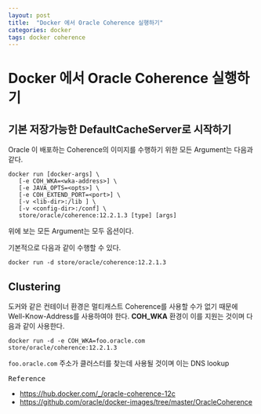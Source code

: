 ```yaml
---
layout: post
title:  "Docker 에서 Oracle Coherence 실행하기"
categories: docker
tags: docker coherence
---
```

# Docker 에서 Oracle Coherence 실행하기

## 기본 저장가능한 DefaultCacheServer로 시작하기
Oracle 이 배포하는 Coherence의 이미지를 수행하기 위한 모든 Argument는 다음과 같다.
~~~
docker run [docker-args] \
   [-e COH_WKA=<wka-address>] \
   [-e JAVA_OPTS=<opts>] \
   [-e COH_EXTEND_PORT=<port>] \
   [-v <lib-dir>:/lib ] \
   [-v <config-dir>:/conf] \
   store/oracle/coherence:12.2.1.3 [type] [args]
~~~
위에 보는 모든 Argument는 모두 옵션이다.  

기본적으로 다음과 같이 수행할 수 있다.
~~~
docker run -d store/oracle/coherence:12.2.1.3
~~~

## Clustering

도커와 같은 컨테이너 환경은 멀티캐스트 Coherence를 사용할 수가 없기 때문에 Well-Know-Address를 사용하여야 한다. **COH_WKA** 환경이 이를 지원는 것이며 다음과 같이 사용한다.
~~~
docker run -d -e COH_WKA=foo.oracle.com store/oracle/coherence:12.2.1.3
~~~~
`foo.oracle.com` 주소가 클러스터를 찾는데 사용될 것이며 이는 DNS lookup

<kbd>Reference
- https://hub.docker.com/_/oracle-coherence-12c
- https://github.com/oracle/docker-images/tree/master/OracleCoherence
